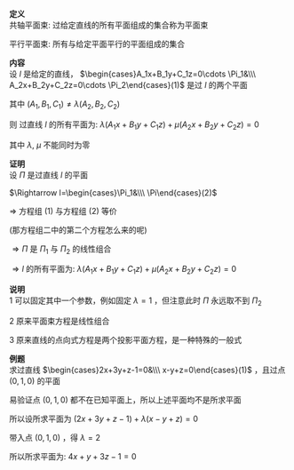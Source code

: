 **定义**  
共轴平面束: 过给定直线的所有平面组成的集合称为平面束  
  
平行平面束: 所有与给定平面平行的平面组成的集合  
  
**内容**  
设 $l$ 是给定的直线， $\begin{cases}A_1x+B_1y+C_1z=0\cdots \Pi_1&\\\ A_2x+B_2y+C_2z=0\cdots \Pi_2\end{cases}(1)$ 是过 $l$ 的两个平面  
  
其中 $(A_1,B_1,C_1) \neq \lambda(A_2,B_2,C_2)$  
  
则 过直线 $l$ 的所有平面为: $\lambda(A_1x + B_1y + C_1z)+\mu(A_2x + B_2y + C_2z)=0$  
  
其中 $\lambda,\ \mu$ 不能同时为零  
  
**证明**  
设 $\Pi$ 是过直线 $l$ 的平面  
  
$\Rightarrow l=\begin{cases}\Pi_1&\\\ \Pi\end{cases}(2)$  
  
$\Rightarrow$ 方程组 $(1)$ 与方程组 $(2)$ 等价  
  
(那方程组二中的第二个方程怎么来的呢)  
  
$\Rightarrow\Pi$ 是 $\Pi_1$ 与 $\Pi_2$ 的线性组合  
  
$\Rightarrow l$ 的所有平面为: $\lambda(A_1x + B_1y + C_1z)+\mu(A_2x + B_2y + C_2z)=0$  
  
**说明**  
1 可以固定其中一个参数，例如固定 $\lambda=1$ ，但注意此时 $\Pi$ 永远取不到 $\Pi_2$  
  
2 原来平面束方程是线性组合  
  
3 原来直线的点向式方程是两个投影平面方程，是一种特殊的一般式  
  
**例题**  
求过直线 $\begin{cases}2x+3y+z-1=0&\\\ x-y+z=0\end{cases}(1)$ ，且过点 $(0,1,0)$ 的平面  
  
易验证点 $(0,1,0)$ 都不在已知平面上，所以上述平面均不是所求平面  
  
所以设所求平面为 $(2x+3y+z-1)+\lambda(x-y+z)=0$  
  
带入点 $(0,1,0)$ ，得 $\lambda=2$  
  
所以所求平面为: $4x+y+3z-1=0$  
